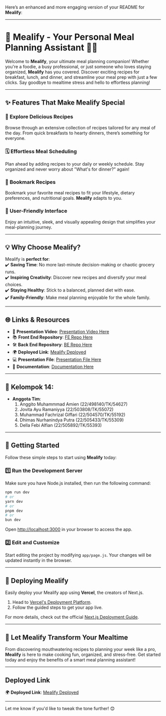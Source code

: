 Here’s an enhanced and more engaging version of your README for **Mealify**:

---

# 🌟 **Mealify - Your Personal Meal Planning Assistant** 🍳🍴  

Welcome to **Mealify**, your ultimate meal planning companion! Whether you're a foodie, a busy professional, or just someone who loves staying organized, **Mealify** has you covered. Discover exciting recipes for breakfast, lunch, and dinner, and streamline your meal prep with just a few clicks. Say goodbye to mealtime stress and hello to effortless planning!  

---

## ✨ **Features That Make Mealify Special**  

### 🥘 **Explore Delicious Recipes**  
Browse through an extensive collection of recipes tailored for any meal of the day. From quick breakfasts to hearty dinners, there’s something for everyone.  

### 🗓️ **Effortless Meal Scheduling**  
Plan ahead by adding recipes to your daily or weekly schedule. Stay organized and never worry about "What's for dinner?" again!  

### 🎯 **Bookmark Recipes**  
Bookmark your favorite meal recipes to fit your lifestyle, dietary preferences, and nutritional goals. **Mealify** adapts to you.  

### 🚀 **User-Friendly Interface**  
Enjoy an intuitive, sleek, and visually appealing design that simplifies your meal-planning journey.  

---

## 💡 **Why Choose Mealify?**  

Mealify is **perfect for**:  
✔️ **Saving Time**: No more last-minute decision-making or chaotic grocery runs.  
✔️ **Inspiring Creativity**: Discover new recipes and diversify your meal choices.  
✔️ **Staying Healthy**: Stick to a balanced, planned diet with ease.  
✔️ **Family-Friendly**: Make meal planning enjoyable for the whole family.  

---

## 🌐 **Links & Resources**  

- 🔗 **Presentation Video**: [Presentation Video Here](https://drive.google.com/drive/folders/1HQZoPixgy_8IgZMrR2Gis--wIB-WZaVr?usp=sharing)  
- 📚 **Front End Repository**: [FE Repo Here](https://github.com/mfachrizalg/mealify)  
- 🛠️ **Back End Repository**: [BE Repo Here](https://github.com/mfachrizalg/backend-paw) 
- 🌍 **Deployed Link**: [Mealify Deployed](https://mealify-roan.vercel.app/)
- 💻 **Presentation File**: [Presentation File Here](https://docs.google.com/presentation/d/10UMJ2X5jyCIfYAUiEDsXdmdg9mYiktz97qwTCaqNST8/edit?usp=sharing)
- 📃 **Documentation**: [Documentation Here](https://docs.google.com/document/d/1bPsulj_aAhHKPiIk6kgwSu5OKa_Af9Skj1j7zizU5QQ/edit?usp=sharing)

---

## 👥 Kelompok 14: 
- **Anggota Tim**:
  1. Anggito Muhammmad Amien (22/498140/TK/54627)
  2. Jovita Ayu Ramaniyya (22/503808/TK/55072)
  3. Muhammad Fachrizal Giffari (22/504570/TK/55192)
  4. Dhimas Nurhanindya Putra (22/505433/TK/55309)
  5. Della Febi Alfian (22/505892/TK/55393) 

---

## 🚀 **Getting Started**  

Follow these simple steps to start using **Mealify** today:  

### 1️⃣ Run the Development Server  
Make sure you have Node.js installed, then run the following command:  

```bash
npm run dev
# or
yarn dev
# or
pnpm dev
# or
bun dev
```  

Open [http://localhost:3000](http://localhost:3000) in your browser to access the app.  

### 2️⃣ Edit and Customize  
Start editing the project by modifying `app/page.js`. Your changes will be updated instantly in the browser.  


---

## 🚢 **Deploying Mealify**  

Easily deploy your Mealify app using **Vercel**, the creators of Next.js.  

1. Head to [Vercel's Deployment Platform](https://vercel.com/new?utm_medium=default-template&filter=next.js&utm_source=create-next-app&utm_campaign=create-next-app-readme).  
2. Follow the guided steps to get your app live.  

For more details, check out the official [Next.js Deployment Guide](https://nextjs.org/docs/app/building-your-application/deploying).  

---

## 🎉 **Let Mealify Transform Your Mealtime**  

From discovering mouthwatering recipes to planning your week like a pro, **Mealify** is here to make cooking fun, organized, and stress-free. Get started today and enjoy the benefits of a smart meal planning assistant!  

---

## Deployed Link
🌍 **Deployed Link**: [Mealify Deployed](https://mealify-roan.vercel.app/)

---
Let me know if you'd like to tweak the tone further! 😊
